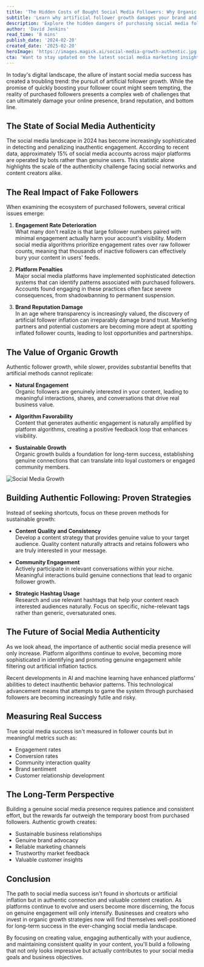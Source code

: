 ```yaml
---
title: 'The Hidden Costs of Bought Social Media Followers: Why Organic Growth Matters'
subtitle: 'Learn why artificial follower growth damages your brand and how to build authentic engagement'
description: 'Explore the hidden dangers of purchasing social media followers and discover why authentic, organic growth is crucial for long-term success. Learn about the impact of fake followers on engagement rates, platform penalties, and brand reputation, while gaining insights into proven strategies for building genuine social media presence.'
author: 'David Jenkins'
read_time: '8 mins'
publish_date: '2024-02-20'
created_date: '2025-02-20'
heroImage: 'https://images.magick.ai/social-media-growth-authentic.jpg'
cta: 'Want to stay updated on the latest social media marketing insights? Follow us on LinkedIn for expert tips, industry trends, and strategies to build authentic engagement that drives real results.'
---
```


In today's digital landscape, the allure of instant social media success has created a troubling trend: the pursuit of artificial follower growth. While the promise of quickly boosting your follower count might seem tempting, the reality of purchased followers presents a complex web of challenges that can ultimately damage your online presence, brand reputation, and bottom line.

## The State of Social Media Authenticity

The social media landscape in 2024 has become increasingly sophisticated in detecting and penalizing inauthentic engagement. According to recent data, approximately 15% of social media accounts across major platforms are operated by bots rather than genuine users. This statistic alone highlights the scale of the authenticity challenge facing social networks and content creators alike.

## The Real Impact of Fake Followers

When examining the ecosystem of purchased followers, several critical issues emerge:

1. **Engagement Rate Deterioration**  
   What many don't realize is that large follower numbers paired with minimal engagement actually harm your account's visibility. Modern social media algorithms prioritize engagement rates over raw follower counts, meaning that thousands of inactive followers can effectively bury your content in users' feeds.

2. **Platform Penalties**  
   Major social media platforms have implemented sophisticated detection systems that can identify patterns associated with purchased followers. Accounts found engaging in these practices often face severe consequences, from shadowbanning to permanent suspension.

3. **Brand Reputation Damage**  
   In an age where transparency is increasingly valued, the discovery of artificial follower inflation can irreparably damage brand trust. Marketing partners and potential customers are becoming more adept at spotting inflated follower counts, leading to lost opportunities and partnerships.

## The Value of Organic Growth

Authentic follower growth, while slower, provides substantial benefits that artificial methods cannot replicate:

- **Natural Engagement**  
  Organic followers are genuinely interested in your content, leading to meaningful interactions, shares, and conversations that drive real business value.

- **Algorithm Favorability**  
  Content that generates authentic engagement is naturally amplified by platform algorithms, creating a positive feedback loop that enhances visibility.

- **Sustainable Growth**  
  Organic growth builds a foundation for long-term success, establishing genuine connections that can translate into loyal customers or engaged community members.

![Social Media Growth](https://i.magick.ai/PIXE/1738406181100_magick_img.webp)

## Building Authentic Following: Proven Strategies

Instead of seeking shortcuts, focus on these proven methods for sustainable growth:

- **Content Quality and Consistency**  
  Develop a content strategy that provides genuine value to your target audience. Quality content naturally attracts and retains followers who are truly interested in your message.

- **Community Engagement**  
  Actively participate in relevant conversations within your niche. Meaningful interactions build genuine connections that lead to organic follower growth.

- **Strategic Hashtag Usage**  
  Research and use relevant hashtags that help your content reach interested audiences naturally. Focus on specific, niche-relevant tags rather than generic, oversaturated ones.

## The Future of Social Media Authenticity

As we look ahead, the importance of authentic social media presence will only increase. Platform algorithms continue to evolve, becoming more sophisticated in identifying and promoting genuine engagement while filtering out artificial inflation tactics.

Recent developments in AI and machine learning have enhanced platforms' abilities to detect inauthentic behavior patterns. This technological advancement means that attempts to game the system through purchased followers are becoming increasingly futile and risky.

## Measuring Real Success

True social media success isn't measured in follower counts but in meaningful metrics such as:

- Engagement rates
- Conversion rates
- Community interaction quality
- Brand sentiment
- Customer relationship development

## The Long-Term Perspective

Building a genuine social media presence requires patience and consistent effort, but the rewards far outweigh the temporary boost from purchased followers. Authentic growth creates:

- Sustainable business relationships
- Genuine brand advocacy
- Reliable marketing channels
- Trustworthy market feedback
- Valuable customer insights

## Conclusion

The path to social media success isn't found in shortcuts or artificial inflation but in authentic connection and valuable content creation. As platforms continue to evolve and users become more discerning, the focus on genuine engagement will only intensify. Businesses and creators who invest in organic growth strategies now will find themselves well-positioned for long-term success in the ever-changing social media landscape.

By focusing on creating value, engaging authentically with your audience, and maintaining consistent quality in your content, you'll build a following that not only looks impressive but actually contributes to your social media goals and business objectives.